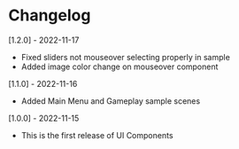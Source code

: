 # Changelog

[1.2.0] - 2022-11-17
- Fixed sliders not mouseover selecting properly in sample
- Added image color change on mouseover component

[1.1.0] - 2022-11-16
- Added Main Menu and Gameplay sample scenes

[1.0.0] - 2022-11-15
- This is the first release of UI Components